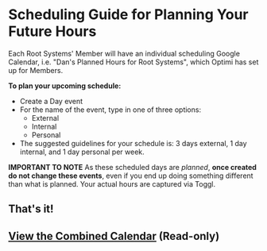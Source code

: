 # Scheduling Guide for Planning Your Future Hours #

Each Root Systems' Member will have an individual scheduling Google Calendar, i.e. "Dan's Planned Hours for Root Systems", which Optimi has set up for Members.

**To plan your upcoming schedule:** 
- Create a Day event
- For the name of the event, type in one of three options:
    - External
    - Internal
    - Personal
- The suggested guidelines for your schedule is: 3 days external, 1 day internal, and 1 day personal per week.
    
**IMPORTANT TO NOTE**
As these scheduled days are *planned*, **once created do not change these events**, even if you end up doing something different than what is planned. Your actual hours are captured via Toggl.


## That's it! ##

## <a href="https://goo.gl/xrX5Ht"> View the Combined Calendar</a> (Read-only)
